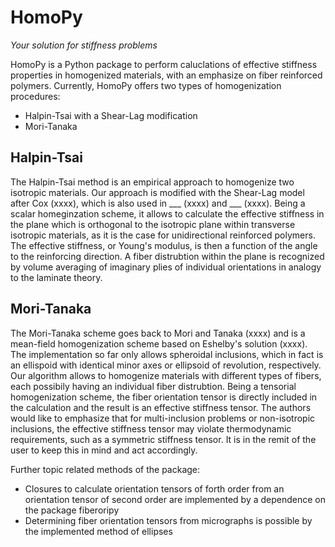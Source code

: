 # HomoPy
*Your solution for stiffness problems*

HomoPy is a Python package to perform caluclations of effective stiffness properties in homogenized materials, with an emphasize on fiber reinforced polymers.
Currently, HomoPy offers two types of homogenization procedures:
- Halpin-Tsai with a Shear-Lag modification
- Mori-Tanaka

## Halpin-Tsai
The Halpin-Tsai method is an empirical approach to homogenize two isotropic materials. Our approach is modified with the Shear-Lag model after Cox (xxxx), which is also used in ___ (xxxx) and ___ (xxxx). Being a scalar homeginzation scheme, it allows to calculate the effective stiffness in the plane which is orthogonal to the isotropic plane within transverse isotropic materials, as it is the case for unidirectional reinforced polymers. The effective stiffness, or Young's modulus, is then a function of the angle to the reinforcing direction. A fiber distrubtion within the plane is recognized by volume averaging of imaginary plies of individual orientations in analogy to the laminate theory.

## Mori-Tanaka
The Mori-Tanaka scheme goes back to Mori and Tanaka (xxxx) and is a mean-field homogenization scheme based on Eshelby's solution (xxxx). The implementation so far only allows spheroidal inclusions, which in fact is an ellispoid with identical minor axes or ellipsoid of revolution, respectively. Our algorithm allows to homogenize materials with different types of fibers, each possibily having an individual fiber distrubtion. Being a tensorial homogenization scheme, the fiber orientation tensor is directly included in the calculation and the result is an effective stiffness tensor. The authors would like to emphasize that for multi-inclusion problems or non-isotropic inclusions, the effective stiffness tensor may violate thermodynamic requirements, such as a symmetric stiffness tensor. It is in the remit of the user to keep this in mind and act accordingly.

Further topic related methods of the package:
- Closures to calculate orientation tensors of forth order from an orientation tensor of second order are implemented by a dependence on the package fiberoripy
- Determining fiber orientation tensors from micrographs is possible by the implemented method of ellipses

